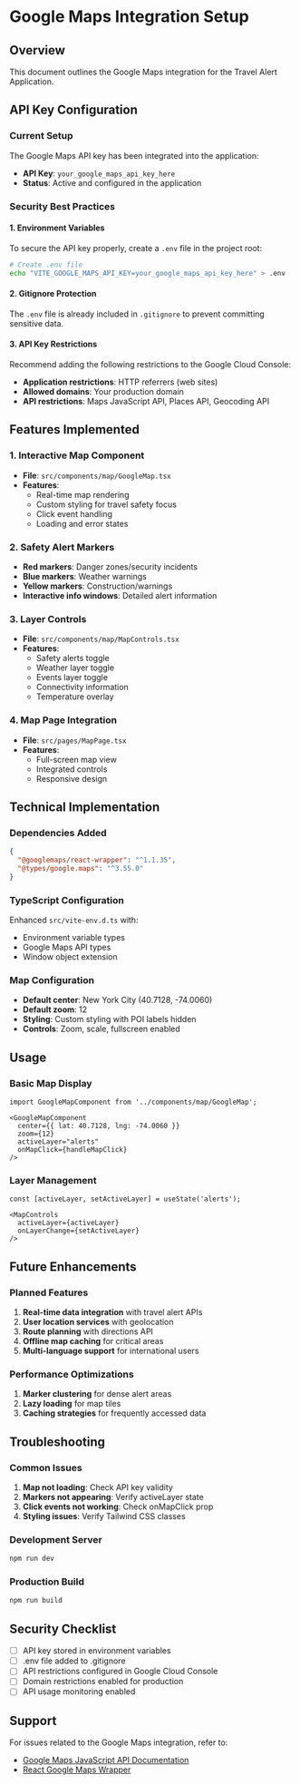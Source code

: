 # Google Maps Integration Setup

## Overview
This document outlines the Google Maps integration for the Travel Alert Application.

## API Key Configuration

### Current Setup
The Google Maps API key has been integrated into the application:
- **API Key**: `your_google_maps_api_key_here`
- **Status**: Active and configured in the application

### Security Best Practices

#### 1. Environment Variables
To secure the API key properly, create a `.env` file in the project root:

```bash
# Create .env file
echo "VITE_GOOGLE_MAPS_API_KEY=your_google_maps_api_key_here" > .env
```

#### 2. Gitignore Protection
The `.env` file is already included in `.gitignore` to prevent committing sensitive data.

#### 3. API Key Restrictions
Recommend adding the following restrictions to the Google Cloud Console:
- **Application restrictions**: HTTP referrers (web sites)
- **Allowed domains**: Your production domain
- **API restrictions**: Maps JavaScript API, Places API, Geocoding API

## Features Implemented

### 1. Interactive Map Component
- **File**: `src/components/map/GoogleMap.tsx`
- **Features**:
  - Real-time map rendering
  - Custom styling for travel safety focus
  - Click event handling
  - Loading and error states

### 2. Safety Alert Markers
- **Red markers**: Danger zones/security incidents
- **Blue markers**: Weather warnings
- **Yellow markers**: Construction/warnings
- **Interactive info windows**: Detailed alert information

### 3. Layer Controls
- **File**: `src/components/map/MapControls.tsx`
- **Features**:
  - Safety alerts toggle
  - Weather layer toggle
  - Events layer toggle
  - Connectivity information
  - Temperature overlay

### 4. Map Page Integration
- **File**: `src/pages/MapPage.tsx`
- **Features**:
  - Full-screen map view
  - Integrated controls
  - Responsive design

## Technical Implementation

### Dependencies Added
```json
{
  "@googlemaps/react-wrapper": "^1.1.35",
  "@types/google.maps": "^3.55.0"
}
```

### TypeScript Configuration
Enhanced `src/vite-env.d.ts` with:
- Environment variable types
- Google Maps API types
- Window object extension

### Map Configuration
- **Default center**: New York City (40.7128, -74.0060)
- **Default zoom**: 12
- **Styling**: Custom styling with POI labels hidden
- **Controls**: Zoom, scale, fullscreen enabled

## Usage

### Basic Map Display
```tsx
import GoogleMapComponent from '../components/map/GoogleMap';

<GoogleMapComponent 
  center={{ lat: 40.7128, lng: -74.0060 }}
  zoom={12}
  activeLayer="alerts"
  onMapClick={handleMapClick}
/>
```

### Layer Management
```tsx
const [activeLayer, setActiveLayer] = useState('alerts');

<MapControls 
  activeLayer={activeLayer}
  onLayerChange={setActiveLayer}
/>
```

## Future Enhancements

### Planned Features
1. **Real-time data integration** with travel alert APIs
2. **User location services** with geolocation
3. **Route planning** with directions API
4. **Offline map caching** for critical areas
5. **Multi-language support** for international users

### Performance Optimizations
1. **Marker clustering** for dense alert areas
2. **Lazy loading** for map tiles
3. **Caching strategies** for frequently accessed data

## Troubleshooting

### Common Issues
1. **Map not loading**: Check API key validity
2. **Markers not appearing**: Verify activeLayer state
3. **Click events not working**: Check onMapClick prop
4. **Styling issues**: Verify Tailwind CSS classes

### Development Server
```bash
npm run dev
```

### Production Build
```bash
npm run build
```

## Security Checklist
- [ ] API key stored in environment variables
- [ ] .env file added to .gitignore
- [ ] API restrictions configured in Google Cloud Console
- [ ] Domain restrictions enabled for production
- [ ] API usage monitoring enabled

## Support
For issues related to the Google Maps integration, refer to:
- [Google Maps JavaScript API Documentation](https://developers.google.com/maps/documentation/javascript)
- [React Google Maps Wrapper](https://github.com/googlemaps/react-wrapper) 
